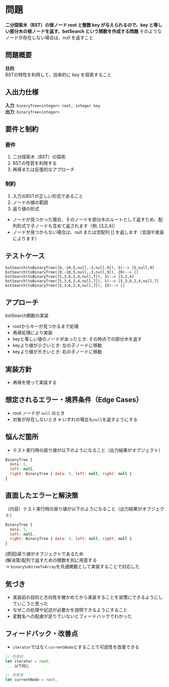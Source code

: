 # 問題
**二分探索木（BST）の根ノード root と整数 key が与えられるので、key と等しい部分木の根ノードを返す、bstSearch という関数を作成する問題**
そのようなノードが存在しない場合は、null を返すこと

## 問題概要 
**目的**  
BSTの特性を利用して、効率的に key を探索すること

## 入出力仕様
**入力**: `binaryTree<integer> root, integer key`  
**出力**: `binaryTree<integer>`  

## 要件と制約
### 要件
1. 二分探索木（BST）の探索
2. BSTの性質を利用する
3. 再帰または反復的なアプローチ

### 制約
1. 入力のBSTが正しい形式であること
2. ノードの値の範囲
3. 返り値の形式
- ノードが見つかった場合、そのノードを部分木のルートとして返すため、配列形式で子ノードも含めて返されます（例: [3,2,4]）
- ノードが見つからない場合は、null または空配列 [] を返します（言語や実装によります）

## テストケース
`bstSearch(toBinaryTree([0,-10,5,null,-3,null,9]), 5)--> [5,null,9]`  
`bstSearch(toBinaryTree([0,-10,5,null,-3,null,9]), 20)--> []`  
`bstSearch(toBinaryTree([5,3,6,2,4,null,7]), 3)--> [3,2,4]`  
`bstSearch(toBinaryTree([5,3,6,2,4,null,7]), 5)--> [5,3,6,2,4,null,7]`   
`bstSearch(toBinaryTree([5,3,6,2,4,null,7]), 15)--> []`  

## アプローチ
bstSearch関数の実装
- rootからキーが見つかるまで処理
- 再帰処理により実装
- keyと等しい値のノードがあったとき: その時点での部分木を返す
- keyより値が小さいとき: 左の子ノードに移動
- keyより値が大きいとき: 右の子ノードに移動

## 実装方針
- 再帰を使って実装する

## 想定されるエラー・境界条件（Edge Cases）
- root ノードが `null` のとき
- 対象が存在しないとき
※ いずれの場合も`null`を返すようにする

## 悩んだ箇所
- テスト実行時の戻り値が以下のようになること（出力結果がオブジェクト）
```js
BinaryTree {
  data: 5,
  left: null,
  right: BinaryTree { data: 9, left: null, right: null }
}
```

## 直面したエラーと解決策
（内容）テスト実行時の戻り値が以下のようになること（出力結果がオブジェクト）
```js
BinaryTree {
  data: 5,
  left: null,
  right: BinaryTree { data: 9, left: null, right: null }
}
```
(原因)戻り値がオブジェクトであるため  
(解決策)配列で返すための関数を別に用意する  
→ `binarySubtreeToArray`を共通関数として実装することで対応した  

## 気づき
- 実装前の目的と方向性を確かめてから実装することを習慣にできるようにしていこうと思った
- なぜこの処理や記述が必要かを説明できるようにすること
- 変数名への配慮が足りていないとフィードバックでわかった

## フィードバック・改善点
- `iterator`ではなく`currentNode`とすることで可読性を改善できる
```js
// 改善前
let iterator = root;
... 以下同じ

// 改善後
let currentNode = root;

```